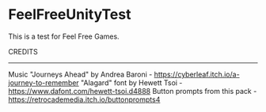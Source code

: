 # FeelFreeUnityTest
 This is a test for Feel Free Games.

 CREDITS
 **************
 Music "Journeys Ahead" by Andrea Baroni - https://cyberleaf.itch.io/a-journey-to-remember
 "Alagard" font by Hewett Tsoi - https://www.dafont.com/hewett-tsoi.d4888
Button prompts from this pack - https://retrocademedia.itch.io/buttonprompts4


